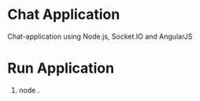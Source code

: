 # Chat Application
Chat-application using Node.js, Socket.IO and AngularJS

# Run Application
1. node .